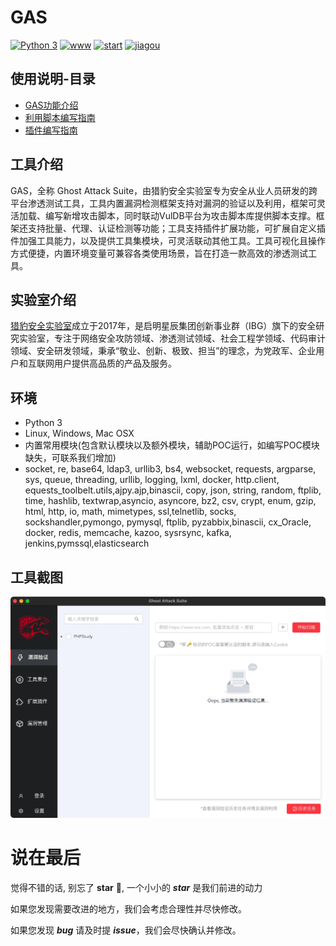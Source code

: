 
# GAS

[![Python 3](https://img.shields.io/badge/python-3-yellow.svg)](https://www.python.org/)
[![www](https://shields.io/badge/官网-cheetah_lab-green?.svg)](https://www.cheetah-lab.com/)
[![start](https://shields.io/badge/反馈-issues-pink?.svg)](https://github.com/cheetah-lab/Ghost-Attack-Suite/issues)
[![jiagou](https://shields.io/badge/架构-vue_electron_django-blue?.svg)](https://github.com/cheetah-lab/Ghost-Attack-Suite/issues)

## 使用说明-目录

- [GAS功能介绍](./docs/USE.md)  
- [利用脚本编写指南](./docs/POC.md)
- [插件编写指南](./docs/CJBX.md)

## 工具介绍

GAS，全称 Ghost Attack Suite，由猎豹安全实验室专为安全从业人员研发的跨平台渗透测试工具，工具内置漏洞检测框架支持对漏洞的验证以及利用，框架可灵活加载、编写新增攻击脚本，同时联动VulDB平台为攻击脚本库提供脚本支撑。框架还支持批量、代理、认证检测等功能；工具支持插件扩展功能，可扩展自定义插件加强工具能力，以及提供工具集模块，可灵活联动其他工具。工具可视化且操作方式便捷，内置环境变量可兼容各类使用场景，旨在打造一款高效的渗透测试工具。

## 实验室介绍

<a href="https://www.cheetah-lab.com">猎豹安全实验室</a>成立于2017年，是启明星辰集团创新事业群（IBG）旗下的安全研究实验室，专注于网络安全攻防领域、渗透测试领域、社会工程学领域、代码审计领域、安全研发领域，秉承“敬业、创新、极致、担当”的理念，为党政军、企业用户和互联网用户提供高品质的产品及服务。

## 环境

- Python 3
- Linux, Windows, Mac OSX
- 内置常用模块(包含默认模块以及额外模块，辅助POC运行，如编写POC模块缺失，可联系我们增加)
- socket, re, base64, ldap3, urllib3, bs4, websocket, requests, argparse, sys, queue, threading, urllib, logging, lxml, docker, http.client, equests_toolbelt.utils,ajpy.ajp,binascii, copy, json, string, random, ftplib, time, hashlib, textwrap,asyncio, asyncore, bz2, csv, crypt, enum, gzip, html, http, io, math, mimetypes, ssl,telnetlib, socks, sockshandler,pymongo, pymysql, ftplib, pyzabbix,binascii, cx_Oracle, docker, redis, memcache, kazoo, sysrsync, kafka, jenkins,pymssql,elasticsearch

## 工具截图

<img src="./docs/img/tools.jpg">

# 说在最后

觉得不错的话, 别忘了 **star**  👏, 一个小小的 ***star*** 是我们前进的动力

如果您发现需要改进的地方，我们会考虑合理性并尽快修改。

如果您发现 ***bug*** 请及时提 ***issue***，我们会尽快确认并修改。

